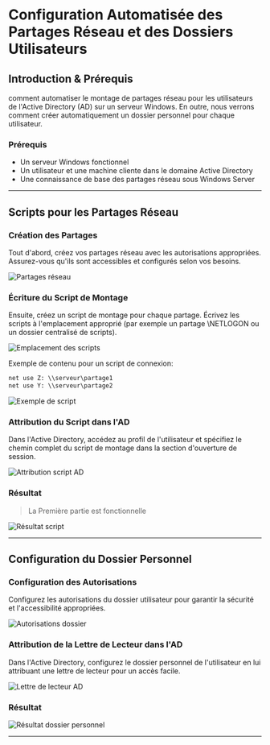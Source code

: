 # Configuration Automatisée des Partages Réseau et des Dossiers Utilisateurs

## Introduction & Prérequis

 comment automatiser le montage de partages réseau pour les utilisateurs de l'Active Directory (AD) sur un serveur Windows. En outre, nous verrons comment créer automatiquement un dossier personnel pour chaque utilisateur.

### Prérequis

- Un serveur Windows fonctionnel
- Un utilisateur et une machine cliente dans le domaine Active Directory
- Une connaissance de base des partages réseau sous Windows Server

---

## Scripts pour les Partages Réseau

### Création des Partages

Tout d'abord, créez vos partages réseau avec les autorisations appropriées. Assurez-vous qu'ils sont accessibles et configurés selon vos besoins.

![Partages réseau](../../assets/network-share-auto/Image01.png)

### Écriture du Script de Montage

Ensuite, créez un script de montage pour chaque partage. Écrivez les scripts à l'emplacement approprié (par exemple un partage \NETLOGON ou un dossier centralisé de scripts).

![Emplacement des scripts](../../assets/network-share-auto/Image02.png)

Exemple de contenu pour un script de connexion:

```bat
net use Z: \\serveur\partage1
net use Y: \\serveur\partage2
```

![Exemple de script](../../assets/network-share-auto/Image03.png)

### Attribution du Script dans l'AD

Dans l'Active Directory, accédez au profil de l'utilisateur et spécifiez le chemin complet du script de montage dans la section d'ouverture de session.

![Attribution script AD](../../assets/network-share-auto/Image04.png)

### Résultat

> La Première partie est fonctionnelle

![Résultat script](../../assets/network-share-auto/Image05.png)

---

## Configuration du Dossier Personnel

### Configuration des Autorisations

Configurez les autorisations du dossier utilisateur pour garantir la sécurité et l'accessibilité appropriées.

![Autorisations dossier](../../assets/network-share-auto/Image06.png)

### Attribution de la Lettre de Lecteur dans l'AD

Dans l'Active Directory, configurez le dossier personnel de l'utilisateur en lui attribuant une lettre de lecteur pour un accès facile.

![Lettre de lecteur AD](../../assets/network-share-auto/Image07.png)

### Résultat

![Résultat dossier personnel](../../assets/network-share-auto/Image08.png)

---



